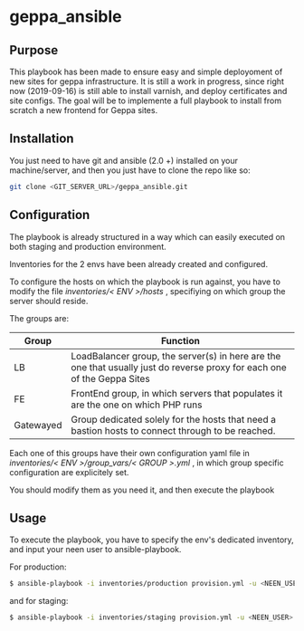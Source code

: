 # geppa_ansible

## Purpose

This playbook has been made to ensure easy and simple deployoment of new sites for geppa infrastructure.
It is still a work in progress, since right now (2019-09-16) is still able to install varnish, and deploy certificates and site configs.
The goal will be to implemente a full playbook to install from scratch a new frontend for Geppa sites.

## Installation

You just need to have git and ansible (2.0 +) installed on your machine/server, and then you just have to clone the repo like so:
```bash
git clone <GIT_SERVER_URL>/geppa_ansible.git
```

## Configuration

The playbook is already structured in a way which can easily executed on both staging and production environment.

Inventories for the 2 envs have been already created and configured.

To configure the hosts on which the playbook is run against, you have to modify the file _*inventories/< ENV >/hosts*_ , specifiying on which group the server should reside.

The groups are:

|Group   	|Function   	|
|---	|---	|
|LB   	|LoadBalancer group, the server(s) in here are the one that usually just do reverse proxy for each one of the Geppa Sites   	|
|FE   	|FrontEnd group, in which servers that populates it are the one on which PHP runs   	|
|Gatewayed   	|Group dedicated solely for the hosts that need a bastion hosts to connect through to be reached. 	|

Each one of this groups have their own configuration yaml file in _*inventories/< ENV >/group_vars/< GROUP >.yml*_ , in which group specific configuration are explicitely set.

You should modify them as you need it, and then execute the playbook

## Usage

To execute the playbook, you have to specify the env's dedicated inventory, and input your neen user to ansible-playbook.

For production:

~~~bash
$ ansible-playbook -i inventories/production provision.yml -u <NEEN_USER>
~~~

and for staging:

~~~bash
$ ansible-playbook -i inventories/staging provision.yml -u <NEEN_USER>
~~~